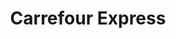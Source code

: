 ---
title: "Carrefour Express"
url: /caen/carrefour-express-avenue-henry-cheron/
shop: commodité
---